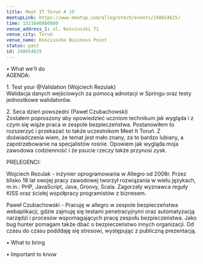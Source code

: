 ```yaml
---
title: Meet IT Toruń # 19
meetupLink: https://www.meetup.com/allegrotech/events/248654625/
time: 1521046800000
venue_address_1: ul. Kościuszki 71
venue_city: Toruń
venue_name: Kościuszko Business Point
status: past
id: 248654625
---
```


<p>• What we'll do
  <br/>AGENDA:</p>
<p>1. Test your @Validation (Wojciech Rezulak)
  <br/>Walidacja danych wejściowych za pomocą adnotacji w Springu oraz testy jednostkowe walidatorów.</p>
<p>2. Seca dzień powszedni (Paweł Czubachowski)
  <br/>Zostałem poproszony aby opowiedzieć uczniom technikum jak wygląda i z czym się wiąże praca w zespole bezpieczeństwa. Postanowiłem to rozszerzyć i przekazać to także uczestnikom Meet It Toruń. Z doświadczenia wiem, że temat jest mało znany, za to bardzo
  lubiany, a zapotrzebowanie na specjalistów rośnie. Opowiem jak wygląda moja zawodowa codzienność i że psucie rzeczy także przynosi zysk.</p>
<p>PRELEGENCI:</p>
<p>Wojciech Rezulak - inżynier oprogramowania w Allegro od 2008r. Przez blisko 18 lat swojej pracy zawodowej tworzył rozwiązania w wielu językach, m.in.: PHP, JavaScript, Java, Groovy, Scala. Zagorzały wyznawca reguły KISS oraz ścisłej współpracy programistów
  z biznesem.</p>
<p>Paweł Czubachowski - Pracuję w allegro w zespole bezpieczeństwa webaplikacji, gdzie zajmuję się testami penetracyjnymi oraz automatyzacją narzędzi i procesów wspomagających pracę zespołu bezpieczeństwa. Jako bug hunter pomagam także dbać o bezpieczeństwo
  innych organizacji. Od czasu do czasu podddaję się stresowi, występując z publiczną prezentacją.</p>
<p>• What to bring</p>
<p>• Important to know</p>
